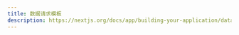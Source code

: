 ```yaml
---
title: 数据请求模板
description: https://nextjs.org/docs/app/building-your-application/data-fetching/patterns
---
```

